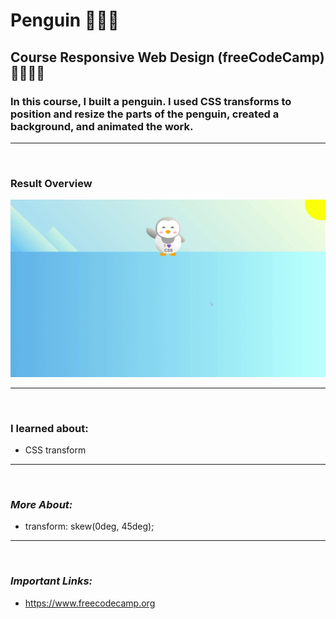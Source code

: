 # **Penguin** 🐧🐧🐧

## **Course Responsive Web Design (freeCodeCamp)** 🧑🏻‍🚀🚀

### In this course, I built a penguin. I used CSS transforms to position and resize the parts of the penguin, created a background, and animated the work.

---

<br>

### **Result Overview**

![Result Overview](./assets/img/penguin.gif)

---

<br>

### **I learned about:**

- CSS transform

---

<br>

### _More About:_

- transform: skew(0deg, 45deg);

---

<br>

### _Important Links:_

- https://www.freecodecamp.org
